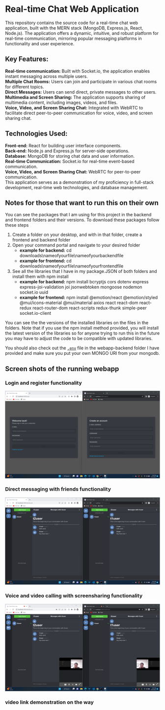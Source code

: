 # Real-time Chat Web Application
This repository contains the source code for a real-time chat web application, built with the MERN stack (MongoDB, Express.js, React, Node.js). The application offers a dynamic, intuitive, and robust platform for real-time communication, mirroring popular messaging platforms in functionality and user experience.

## Key Features:
**Real-time communication:** Built with Socket.io, the application enables instant messaging across multiple users.  
**Multiple Chat Rooms:** Users can join and participate in various chat rooms for different topics.  
**Direct Messages:** Users can send direct, private messages to other users.  
**Multimedia and Screen Sharing:** The application supports sharing of multimedia content, including images, videos, and files.  
**Voice, Video, and Screen Sharing Chat:** Integrated with WebRTC to facilitate direct peer-to-peer communication for voice, video, and screen sharing chat.  
## Technologies Used:
**Front-end:** React for building user interface components.  
**Back-end:** Node.js and Express.js for server-side operations.  
**Database:** MongoDB for storing chat data and user information.  
**Real-time Communication:** Socket.io for real-time event-based communication.  
**Voice, Video, and Screen Sharing Chat:** WebRTC for peer-to-peer communication.  
This application serves as a demonstration of my proficiency in full-stack development, real-time web technologies, and database management.  

## Notes for those that want to run this on their own
You can see the packages that I am using for this project in the backend and frontend folders and their versions. To download these packages follow these steps  
1. Create a folder on your desktop, and with in that folder, create a frontend and backend folder
2. Open your command portal and navigate to your desired folder
   * **example for backend:** cd downloads\nameofyourfile\nameofyourbackendfile
   * **example for frontend:** cd downloads\nameofyourfile\nameofyourfrontendfile
3. See all the libraries that I have in my package.JSON of both folders and install them with npm install
   * **example for backend:** npm install bcryptjs cors dotenv express express-joi-validation joi jsonwebtoken mongoose nodemon socket.io uuid
   * **example for frontend:** npm install @emotion/react @emotion/styled @mui/icons-material @mui/material axios react react-dom react-redux react-router-dom react-scripts redux-thunk simple-peer socket.io-client
       
You can see the the versions of the installed libraries on the files in the folders. Note that if you use the npm install method provided, you will install the latest version of the libraries so for anyone trying to run this in the future you may have to adjust the code to be compatible with updated libraries.
  
You should also check out the [`.env`](webapp-source-backend/.env) file in the webapp-backend folder I have provided and make sure you put your own MONGO URI from your mongodb.

## Screen shots of the running webapp  
### Login and register functionality
![Login and register functionality](Web-SS1.png)
### Direct messaging with friends functionality
![Direct messaging with friends functionality](Web-SS2.png)  
### Voice and video calling with screensharing functionality
![Voice, video and screensharing functionality](Web-SS3.png)

### video link demonstration on the way

